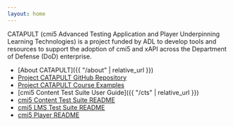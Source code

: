 ```yaml
---
layout: home
---
```

<!--
    Copyright 2021 Rustici Software

    Licensed under the Apache License, Version 2.0 (the "License");
    you may not use this file except in compliance with the License.
    You may obtain a copy of the License at

        http://www.apache.org/licenses/LICENSE-2.0

    Unless required by applicable law or agreed to in writing, software
    distributed under the License is distributed on an "AS IS" BASIS,
    WITHOUT WARRANTIES OR CONDITIONS OF ANY KIND, either express or implied.
    See the License for the specific language governing permissions and
    limitations under the License.
-->

CATAPULT (cmi5 Advanced Testing Application and Player Underpinning Learning Technologies) is a project funded by ADL
to develop tools and resources to support the adoption of cmi5 and xAPI across the Department of Defense (DoD)
enterprise.

* [About CATAPULT]({{ "/about" | relative_url }})
* [Project CATAPULT GitHub Repository](https://github.com/adlnet/CATAPULT)
* [Project CATAPULT Course Examples](https://github.com/adlnet/CATAPULT/tree/main/course_examples)
* [cmi5 Content Test Suite User Guide]({{ "/cts" | relative_url }})
* [cmi5 Content Test Suite README](https://github.com/adlnet/CATAPULT/blob/main/cts/README.md)
* [cmi5 LMS Test Suite README](https://github.com/adlnet/CATAPULT/blob/main/lts/README.md)
* [cmi5 Player README](https://github.com/adlnet/CATAPULT/blob/main/player/README.md)
